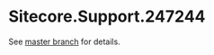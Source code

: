 # Sitecore.Support.247244

See [master branch](https://github.com/sitecoresupport/Sitecore.Support.247244) for details.